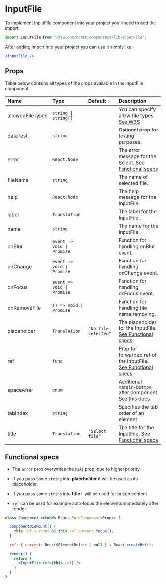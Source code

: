 # InputFile
To implement InputFile component into your project you'll need to add the import:
```jsx
import InputFile from "@kiwicom/orbit-components/lib/InputFile";
```
After adding import into your project you can use it simply like:
```jsx
<InputFile />
```
## Props
Table below contains all types of the props available in the InputFile component.

| Name                | Type                        | Default              | Description                      |
| :------------------ | :-------------------------- | :------------------- | :------------------------------- |
| allowedFileTypes    | `string \| string[]`        |                      | You can specify allow file types. [See W3S](https://developer.mozilla.org/en-US/docs/Web/HTML/Element/input/file#Unique_file_type_specifiers)
| dataTest            | `string`                    |                      | Optional prop for testing purposes.
| error               | `React.Node`                |                      | The error message for the Select. [See Functional specs](#functional-specs)
| fileName            | `string`                    |                      | The name of selected file.
| help                | `React.Node`                |                      | The help message for the InputFile.
| label               | `Translation`               |                      | The label for the InputFile.
| name                | `string`                    |                      | The name for the InputFile.
| onBlur              | `event => void \| Promise`  |                      | Function for handling onBlur event.
| onChange            | `event => void \| Promise`  |                      | Function for handling onChange event.
| onFocus             | `event => void \| Promise`  |                      | Function for handling onFocus event.
| onRemoveFile        | `() => void \| Promise`     |                      | Function for handling file name removing.
| placeholder         | `Translation`               | `"No file selected"` | The placeholder for the InputFile. [See Functional specs](#functional-specs)
| ref                 | `func`                      |                      | Prop for forwarded ref of the InputFile. [See Functional specs](#functional-specs)
| spaceAfter          | `enum`                      |                      | Additional `margin-bottom` after component. [See this docs](https://github.com/kiwicom/orbit-components/tree/master/src/common/getSpacingToken)
| tabIndex            | `string`                    |                      | Specifies the tab order of an element
| title               | `Translation`               | `"Select file"`      | The title for the InputFile. [See Functional specs](#functional-specs)

## Functional specs
* The `error` prop overwrites the `help` prop, due to higher priority.

* If you pass some `string` into **placeholder** it will be used as its placeholder.

* If you pass some `string` into **title** it will be used for button content.

* `ref` can be used for example auto-focus the elements immediately after render.
```jsx
class Component extends React.PureComponent<Props> {

  componentDidMount() {
    this.ref.current && this.ref.current.focus();
  }

  ref: { current: React$ElementRef<*> | null } = React.createRef();

  render() {
    return (
      <InputFile ref={this.ref} />
    )
  }
}
```
